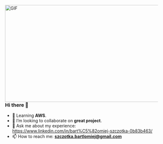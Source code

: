 <img align="right" alt="GIF" src="https://github.com/sparshrestha/sparshrestha/blob/main/code.gif?raw=true" width="512" height="320" />

### Hi there 👋
- 🌱 Learning **AWS**.
- 👯 I’m looking to collaborate on **great project**.
- 💬 Ask me about my experience: https://www.linkedin.com/in/bart%C5%82omiej-szczotka-0b83b463/
- 📫 How to reach me: **szczotka.bartlomiej@gmail.com**
